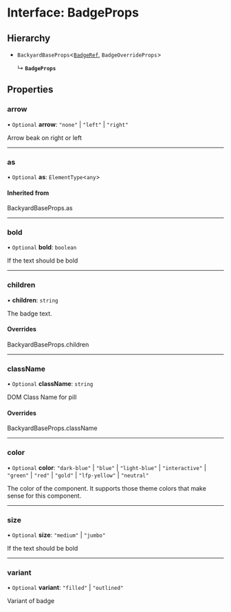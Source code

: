 # Interface: BadgeProps

## Hierarchy

- `BackyardBaseProps`<[`BadgeRef`](../README.md#badgeref), `BadgeOverrideProps`\>

  ↳ **`BadgeProps`**

## Properties

### arrow

• `Optional` **arrow**: ``"none"`` \| ``"left"`` \| ``"right"``

Arrow beak on right or left

___

### as

• `Optional` **as**: `ElementType`<`any`\>

#### Inherited from

BackyardBaseProps.as

___

### bold

• `Optional` **bold**: `boolean`

If the text should be bold

___

### children

• **children**: `string`

The badge text.

#### Overrides

BackyardBaseProps.children

___

### className

• `Optional` **className**: `string`

DOM Class Name for pill

#### Overrides

BackyardBaseProps.className

___

### color

• `Optional` **color**: ``"dark-blue"`` \| ``"blue"`` \| ``"light-blue"`` \| ``"interactive"`` \| ``"green"`` \| ``"red"`` \| ``"gold"`` \| ``"lfp-yellow"`` \| ``"neutral"``

The color of the component. It supports those theme colors that make sense for this component.

___

### size

• `Optional` **size**: ``"medium"`` \| ``"jumbo"``

If the text should be bold

___

### variant

• `Optional` **variant**: ``"filled"`` \| ``"outlined"``

Variant of badge
